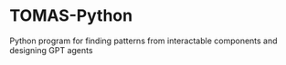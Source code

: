 # TOMAS-Python
 Python program for finding patterns from interactable components and designing GPT agents
